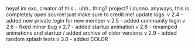 heya! im oxo, creator of this... uhh.. thing? project? i dunno. anyways, this is completely open source! just make sure to credit me!
update logs:
v 2.4 - added new private login for new member
v 2.5 - added community login
v 2.6 - fixed minor bug
v 2.7 - added startup animation
v 2.8 - revamped animations and startup / added archive of older versions
v 2.9 - added random splash texts
v 3.0 - added COLOR
